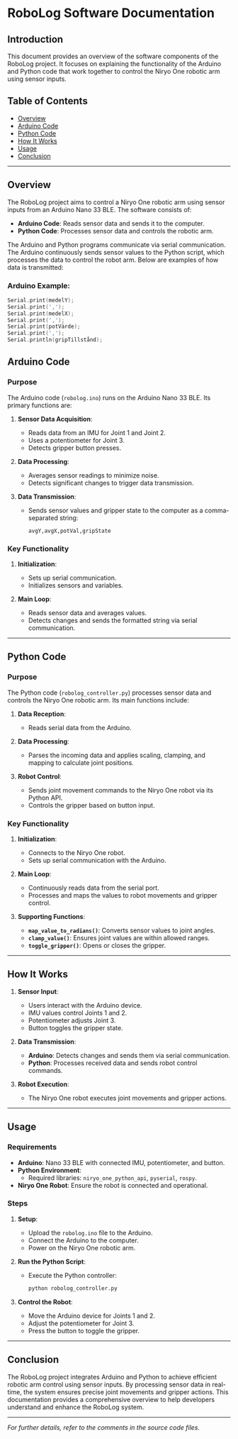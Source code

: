 # RoboLog Software Documentation

## Introduction

This document provides an overview of the software components of the RoboLog project. It focuses on explaining the functionality of the Arduino and Python code that work together to control the Niryo One robotic arm using sensor inputs.

## Table of Contents

- [Overview](#overview)
- [Arduino Code](#arduino-code)
- [Python Code](#python-code)
- [How It Works](#how-it-works)
- [Usage](#usage)
- [Conclusion](#conclusion)

---

## Overview

The RoboLog project aims to control a Niryo One robotic arm using sensor inputs from an Arduino Nano 33 BLE. The software consists of:

- **Arduino Code**: Reads sensor data and sends it to the computer.
- **Python Code**: Processes sensor data and controls the robotic arm.

The Arduino and Python programs communicate via serial communication. The Arduino continuously sends sensor values to the Python script, which processes the data to control the robot arm. Below are examples of how data is transmitted:

### Arduino Example:
```cpp
Serial.print(medelY);
Serial.print(',');
Serial.print(medelX);
Serial.print(',');
Serial.print(potVärde);
Serial.print(',');
Serial.println(gripTillstånd);
```
## Arduino Code

### Purpose

The Arduino code (`robolog.ino`) runs on the Arduino Nano 33 BLE. Its primary functions are:

1. **Sensor Data Acquisition**:
   - Reads data from an IMU for Joint 1 and Joint 2.
   - Uses a potentiometer for Joint 3.
   - Detects gripper button presses.

2. **Data Processing**:
   - Averages sensor readings to minimize noise.
   - Detects significant changes to trigger data transmission.

3. **Data Transmission**:
   - Sends sensor values and gripper state to the computer as a comma-separated string:
     ```
     avgY,avgX,potVal,gripState
     ```

### Key Functionality

1. **Initialization**:
   - Sets up serial communication.
   - Initializes sensors and variables.

2. **Main Loop**:
   - Reads sensor data and averages values.
   - Detects changes and sends the formatted string via serial communication.

---

## Python Code

### Purpose

The Python code (`robolog_controller.py`) processes sensor data and controls the Niryo One robotic arm. Its main functions include:

1. **Data Reception**:
   - Reads serial data from the Arduino.

2. **Data Processing**:
   - Parses the incoming data and applies scaling, clamping, and mapping to calculate joint positions.

3. **Robot Control**:
   - Sends joint movement commands to the Niryo One robot via its Python API.
   - Controls the gripper based on button input.

### Key Functionality

1. **Initialization**:
   - Connects to the Niryo One robot.
   - Sets up serial communication with the Arduino.

2. **Main Loop**:
   - Continuously reads data from the serial port.
   - Processes and maps the values to robot movements and gripper control.

3. **Supporting Functions**:
   - **`map_value_to_radians()`**: Converts sensor values to joint angles.
   - **`clamp_value()`**: Ensures joint values are within allowed ranges.
   - **`toggle_gripper()`**: Opens or closes the gripper.

---

## How It Works

1. **Sensor Input**:
   - Users interact with the Arduino device.
   - IMU values control Joints 1 and 2.
   - Potentiometer adjusts Joint 3.
   - Button toggles the gripper state.

2. **Data Transmission**:
   - **Arduino**: Detects changes and sends them via serial communication.
   - **Python**: Processes received data and sends robot control commands.

3. **Robot Execution**:
   - The Niryo One robot executes joint movements and gripper actions.

---

## Usage

### Requirements
- **Arduino**: Nano 33 BLE with connected IMU, potentiometer, and button.
- **Python Environment**:
  - Required libraries: `niryo_one_python_api`, `pyserial`, `rospy`.
- **Niryo One Robot**: Ensure the robot is connected and operational.

### Steps

1. **Setup**:
   - Upload the `robolog.ino` file to the Arduino.
   - Connect the Arduino to the computer.
   - Power on the Niryo One robotic arm.

2. **Run the Python Script**:
   - Execute the Python controller:
     ```bash
     python robolog_controller.py
     ```

3. **Control the Robot**:
   - Move the Arduino device for Joints 1 and 2.
   - Adjust the potentiometer for Joint 3.
   - Press the button to toggle the gripper.

---

## Conclusion

The RoboLog project integrates Arduino and Python to achieve efficient robotic arm control using sensor inputs. By processing sensor data in real-time, the system ensures precise joint movements and gripper actions. This documentation provides a comprehensive overview to help developers understand and enhance the RoboLog system.

---

*For further details, refer to the comments in the source code files.*
